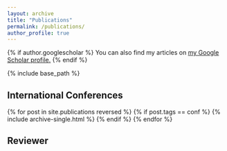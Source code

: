 ```yaml
---
layout: archive
title: "Publications"
permalink: /publications/
author_profile: true
---
```


{% if author.googlescholar %}
  You can also find my articles on <u><a href="{{author.googlescholar}}">my Google Scholar profile</a>.</u>
{% endif %}

{% include base_path %}


International Conferences
------
{% for post in site.publications reversed %}
{% if post.tags == conf %}
  {% include archive-single.html %}
{% endif %}
{% endfor %}


Reviewer
------
